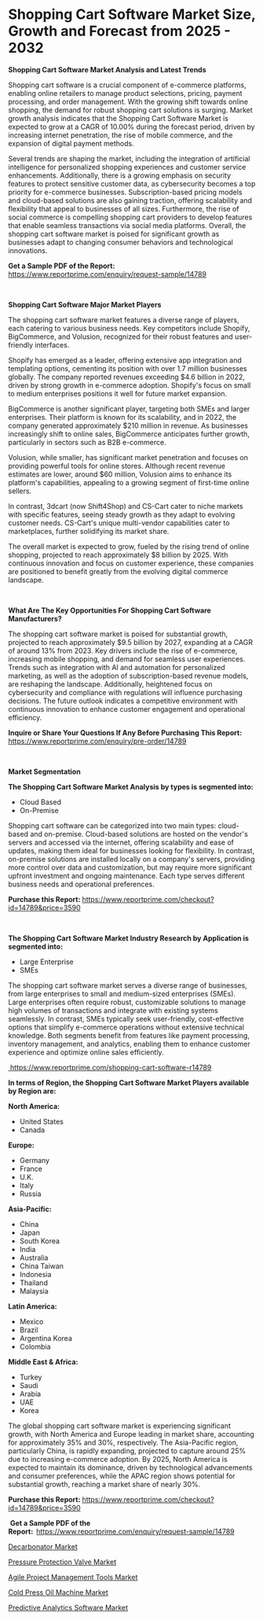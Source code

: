 <p><h1>Shopping Cart Software Market Size, Growth and Forecast from 2025 - 2032</h1></p><p><strong>Shopping Cart Software Market Analysis and Latest Trends</strong></p>
<p><p>Shopping cart software is a crucial component of e-commerce platforms, enabling online retailers to manage product selections, pricing, payment processing, and order management. With the growing shift towards online shopping, the demand for robust shopping cart solutions is surging. Market growth analysis indicates that the Shopping Cart Software Market is expected to grow at a CAGR of 10.00% during the forecast period, driven by increasing internet penetration, the rise of mobile commerce, and the expansion of digital payment methods. </p><p>Several trends are shaping the market, including the integration of artificial intelligence for personalized shopping experiences and customer service enhancements. Additionally, there is a growing emphasis on security features to protect sensitive customer data, as cybersecurity becomes a top priority for e-commerce businesses. Subscription-based pricing models and cloud-based solutions are also gaining traction, offering scalability and flexibility that appeal to businesses of all sizes. Furthermore, the rise of social commerce is compelling shopping cart providers to develop features that enable seamless transactions via social media platforms. Overall, the shopping cart software market is poised for significant growth as businesses adapt to changing consumer behaviors and technological innovations.</p></p>
<p><strong>Get a Sample PDF of the Report:&nbsp;</strong> <a href="https://www.reportprime.com/enquiry/request-sample/14789?utm_campaign=112&utm_medium=2&utm_source=Github&utm_content=ia&utm_term=20032025&utm_id=shopping-cart-software">https://www.reportprime.com/enquiry/request-sample/14789</a></p>
<p>&nbsp;</p>
<p><strong>Shopping Cart Software Major Market Players</strong></p>
<p><p>The shopping cart software market features a diverse range of players, each catering to various business needs. Key competitors include Shopify, BigCommerce, and Volusion, recognized for their robust features and user-friendly interfaces. </p><p>Shopify has emerged as a leader, offering extensive app integration and templating options, cementing its position with over 1.7 million businesses globally. The company reported revenues exceeding $4.6 billion in 2022, driven by strong growth in e-commerce adoption. Shopify's focus on small to medium enterprises positions it well for future market expansion.</p><p>BigCommerce is another significant player, targeting both SMEs and larger enterprises. Their platform is known for its scalability, and in 2022, the company generated approximately $210 million in revenue. As businesses increasingly shift to online sales, BigCommerce anticipates further growth, particularly in sectors such as B2B e-commerce.</p><p>Volusion, while smaller, has significant market penetration and focuses on providing powerful tools for online stores. Although recent revenue estimates are lower, around $60 million, Volusion aims to enhance its platform's capabilities, appealing to a growing segment of first-time online sellers.</p><p>In contrast, 3dcart (now Shift4Shop) and CS-Cart cater to niche markets with specific features, seeing steady growth as they adapt to evolving customer needs. CS-Cart's unique multi-vendor capabilities cater to marketplaces, further solidifying its market share.</p><p>The overall market is expected to grow, fueled by the rising trend of online shopping, projected to reach approximately $8 billion by 2025. With continuous innovation and focus on customer experience, these companies are positioned to benefit greatly from the evolving digital commerce landscape.</p></p>
<p>&nbsp;</p>
<p><strong>What Are The Key Opportunities For Shopping Cart Software Manufacturers?</strong></p>
<p><p>The shopping cart software market is poised for substantial growth, projected to reach approximately $9.5 billion by 2027, expanding at a CAGR of around 13% from 2023. Key drivers include the rise of e-commerce, increasing mobile shopping, and demand for seamless user experiences. Trends such as integration with AI and automation for personalized marketing, as well as the adoption of subscription-based revenue models, are reshaping the landscape. Additionally, heightened focus on cybersecurity and compliance with regulations will influence purchasing decisions. The future outlook indicates a competitive environment with continuous innovation to enhance customer engagement and operational efficiency.</p></p>
<p><strong>Inquire or Share Your Questions If Any Before Purchasing This Report:</strong> <a href="https://www.reportprime.com/enquiry/pre-order/14789?utm_campaign=112&utm_medium=2&utm_source=Github&utm_content=ia&utm_term=20032025&utm_id=shopping-cart-software">https://www.reportprime.com/enquiry/pre-order/14789</a></p>
<p>&nbsp;</p>
<p><strong>Market Segmentation</strong></p>
<p><strong>The Shopping Cart Software Market Analysis by types is segmented into:</strong></p>
<p><ul><li>Cloud Based</li><li>On-Premise</li></ul></p>
<p><p>Shopping cart software can be categorized into two main types: cloud-based and on-premise. Cloud-based solutions are hosted on the vendor's servers and accessed via the internet, offering scalability and ease of updates, making them ideal for businesses looking for flexibility. In contrast, on-premise solutions are installed locally on a company's servers, providing more control over data and customization, but may require more significant upfront investment and ongoing maintenance. Each type serves different business needs and operational preferences.</p></p>
<p><strong>Purchase this Report:&nbsp;</strong><a href="https://www.reportprime.com/checkout?id=14789&price=3590&utm_campaign=112&utm_medium=2&utm_source=Github&utm_content=ia&utm_term=20032025&utm_id=shopping-cart-software">https://www.reportprime.com/checkout?id=14789&price=3590</a></p>
<p>&nbsp;</p>
<p><strong>The Shopping Cart Software Market Industry Research by Application is segmented into:</strong></p>
<p><ul><li>Large Enterprise</li><li>SMEs</li></ul></p>
<p><p>The shopping cart software market serves a diverse range of businesses, from large enterprises to small and medium-sized enterprises (SMEs). Large enterprises often require robust, customizable solutions to manage high volumes of transactions and integrate with existing systems seamlessly. In contrast, SMEs typically seek user-friendly, cost-effective options that simplify e-commerce operations without extensive technical knowledge. Both segments benefit from features like payment processing, inventory management, and analytics, enabling them to enhance customer experience and optimize online sales efficiently.</p></p>
<p><a href="https://www.reportprime.com/shopping-cart-software-r14789?utm_campaign=112&utm_medium=2&utm_source=Github&utm_content=ia&utm_term=20032025&utm_id=shopping-cart-software">&nbsp;https://www.reportprime.com/shopping-cart-software-r14789</a></p>
<p><strong>In terms of Region, the Shopping Cart Software Market Players available by Region are:</strong></p>
<p>
    <p> <strong> North America: </strong>
        <ul>
            <li>United States</li>
            <li>Canada</li>
        </ul>
        </p> 
    <p> <strong> Europe: </strong>
        <ul>
            <li>Germany</li>
            <li>France</li>
            <li>U.K.</li>
            <li>Italy</li>
            <li>Russia</li>
        </ul>
        </p> 
    <p> <strong> Asia-Pacific: </strong>
        <ul>
            <li>China</li>
            <li>Japan</li>
            <li>South Korea</li>
            <li>India</li>
            <li>Australia</li>
            <li>China Taiwan</li>
            <li>Indonesia</li>
            <li>Thailand</li>
            <li>Malaysia</li>
        </ul>
        </p> 
    <p> <strong> Latin America: </strong>
        <ul>
            <li>Mexico</li>
            <li>Brazil</li>
            <li>Argentina Korea</li>
            <li>Colombia</li>
        </ul>
        </p> 
    <p> <strong> Middle East & Africa: </strong>
        <ul>
            <li>Turkey</li>
            <li>Saudi</li>
            <li>Arabia</li>
            <li>UAE</li>
            <li>Korea</li>
        </ul>
    </p>
    </p>
<p><p>The global shopping cart software market is experiencing significant growth, with North America and Europe leading in market share, accounting for approximately 35% and 30%, respectively. The Asia-Pacific region, particularly China, is rapidly expanding, projected to capture around 25% due to increasing e-commerce adoption. By 2025, North America is expected to maintain its dominance, driven by technological advancements and consumer preferences, while the APAC region shows potential for substantial growth, reaching a market share of nearly 30%.</p></p>
<p><strong>Purchase this Report: </strong><a href="https://www.reportprime.com/checkout?id=14789&price=3590&utm_campaign=112&utm_medium=2&utm_source=Github&utm_content=ia&utm_term=20032025&utm_id=shopping-cart-software">https://www.reportprime.com/checkout?id=14789&price=3590</a></p>
<p>&nbsp;<strong>Get a Sample PDF of the Report:&nbsp;&nbsp;</strong><a href="https://www.reportprime.com/enquiry/request-sample/14789?utm_campaign=112&utm_medium=2&utm_source=Github&utm_content=ia&utm_term=20032025&utm_id=shopping-cart-software">https://www.reportprime.com/enquiry/request-sample/14789</a></p>
<p><strong></strong></p>
<p><p><a href="https://www.linkedin.com/pulse/qualitative-quantitative-insights-decarbonator-market-zubgf?utm_campaign=112&utm_medium=2&utm_source=Github&utm_content=ia&utm_term=20032025&utm_id=shopping-cart-software">Decarbonator Market</a></p><p><a href="https://www.linkedin.com/pulse/digital-transformation-pressure-protection-valve-industry-lbq1f?utm_campaign=112&utm_medium=2&utm_source=Github&utm_content=ia&utm_term=20032025&utm_id=shopping-cart-software">Pressure Protection Valve Market</a></p><p><a href="https://github.com/chaiszepkadk/Market-Research-Report-List-1/blob/main/agile-project-management-tools-market.md?utm_campaign=112&utm_medium=2&utm_source=Github&utm_content=ia&utm_term=20032025&utm_id=shopping-cart-software">Agile Project Management Tools Market</a></p><p><a href="https://www.linkedin.com/pulse/cold-press-oil-machine-market-outlook-146-cagr-forecast-from-aliyf?utm_campaign=112&utm_medium=2&utm_source=Github&utm_content=ia&utm_term=20032025&utm_id=shopping-cart-software">Cold Press Oil Machine Market</a></p><p><a href="https://github.com/oeungcolesh0/Market-Research-Report-List-1/blob/main/predictive-analytics-software-market.md?utm_campaign=112&utm_medium=2&utm_source=Github&utm_content=ia&utm_term=20032025&utm_id=shopping-cart-software">Predictive Analytics Software Market</a></p></p>